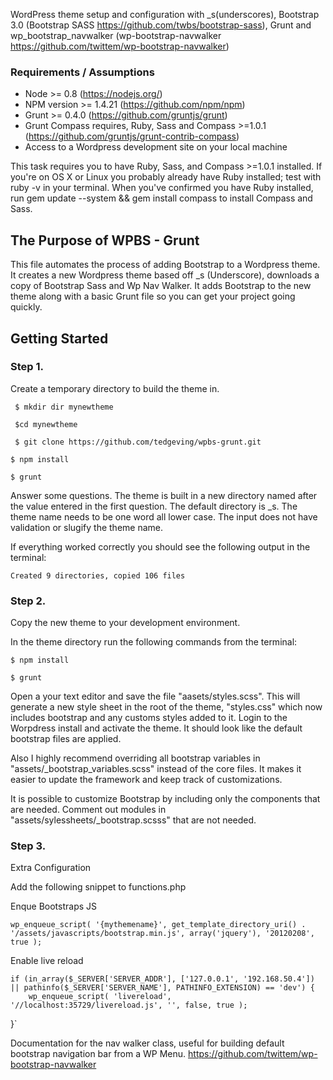 WordPress theme setup and configuration with _s(underscores), Bootstrap 3.0 (Bootstrap SASS https://github.com/twbs/bootstrap-sass), Grunt and wp_bootstrap_navwalker (wp-bootstrap-navwalker https://github.com/twittem/wp-bootstrap-navwalker)


### Requirements / Assumptions
* Node >= 0.8 (https://nodejs.org/)
* NPM version >= 1.4.21 (https://github.com/npm/npm)
* Grunt >= 0.4.0 (https://github.com/gruntjs/grunt)
* Grunt Compass requires, Ruby, Sass and Compass >=1.0.1 (https://github.com/gruntjs/grunt-contrib-compass)
* Access to a Wordpress development site on your local machine 


This task requires you to have Ruby, Sass, and Compass >=1.0.1 installed. If you're on OS X or Linux you probably already have Ruby installed; test with ruby -v in your terminal. When you've confirmed you have Ruby installed, run gem update --system && gem install compass to install Compass and Sass.

## The Purpose of WPBS - Grunt
This file automates the process of adding Bootstrap to a Wordpress theme. It creates a new Wordpress theme based off _s (Underscore), downloads a copy of Bootstrap Sass and Wp Nav Walker. It adds Bootstrap to the new theme along with a basic Grunt file so you can get your project going quickly. 

## Getting Started

### Step 1.
Create a temporary directory to build the theme in.

` $ mkdir dir mynewtheme`

` $cd mynewtheme`

` $ git clone https://github.com/tedgeving/wpbs-grunt.git`

` $ npm install `

` $ grunt `

Answer some questions. The theme is built in a new directory named after the value entered in the first question. The default directory is _s. The theme name needs to be one word all lower case. The input does not have validation or slugify the theme name.

If everything worked correctly you should see the following output in the terminal:

` Created 9 directories, copied 106 files `


### Step 2.

Copy the new theme to your development environment. 

In the theme directory run the following commands from the terminal:

`$ npm install`

` $ grunt `

Open a your text editor and save the file "aasets/styles.scss". This will generate a new style sheet in the root of the theme, "styles.css" which now includes bootstrap and any customs styles added to it. Login to the Worpdress install and activate the theme.  It should look like the default bootstrap files are applied.  

Also I highly recommend overriding all bootstrap variables in "assets/_bootstrap_variables.scss" instead of the core files. It makes it easier to update the framework and keep track of customizations. 

It is possible to customize Bootstrap by including only the components that are needed. Comment out modules in "assets/sylessheets/_bootstrap.scsss" that are not needed.

### Step 3.

Extra Configuration

Add the following snippet to functions.php 

Enque Bootstraps JS

    wp_enqueue_script( '{mythemename}', get_template_directory_uri() . '/assets/javascripts/bootstrap.min.js', array('jquery'), '20120208', true );


Enable live reload

    if (in_array($_SERVER['SERVER_ADDR'], ['127.0.0.1', '192.168.50.4']) || pathinfo($_SERVER['SERVER_NAME'], PATHINFO_EXTENSION) == 'dev') {
        wp_enqueue_script( 'livereload', '//localhost:35729/livereload.js', '', false, true );
}`


Documentation for the nav walker class, useful for building default bootstrap navigation bar from a WP Menu.
https://github.com/twittem/wp-bootstrap-navwalker




